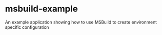 msbuild-example
===============

An example application showing how to use MSBuild to create environment specific configuration